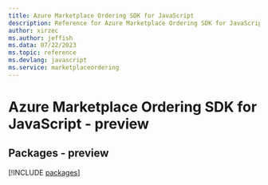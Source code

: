 ```yaml
---
title: Azure Marketplace Ordering SDK for JavaScript
description: Reference for Azure Marketplace Ordering SDK for JavaScript
author: xirzec
ms.author: jeffish
ms.data: 07/22/2023
ms.topic: reference
ms.devlang: javascript
ms.service: marketplaceordering
---
```

# Azure Marketplace Ordering SDK for JavaScript - preview
## Packages - preview
[!INCLUDE [packages](marketplace-ordering-index.md)]